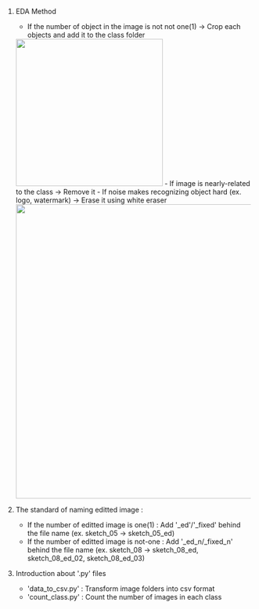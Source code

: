 1. EDA Method
   - If the number of object in the image is not not one(1) -> Crop each objects and add it to the class folder
   <img src = "https://github.com/user-attachments/assets/978ee913-0d9f-4f19-8329-8e2a7c4fe4c7" width=300>
   - If image is nearly-related to the class -> Remove it
   - If noise makes recognizing object hard (ex. logo, watermark) -> Erase it using white eraser
   <img src = "https://github.com/user-attachments/assets/c27f6c81-4d96-4c9a-92b5-1d3a9bc8d0e8" width=600>

2. The standard of naming editted image :
   - If the number of editted image is one(1) : Add '_ed'/'_fixed' behind the file name (ex. sketch_05 -> sketch_05_ed)
   - If the number of editted image is not-one : Add '_ed_n/_fixed_n' behind the file name (ex. sketch_08 -> sketch_08_ed, sketch_08_ed_02, sketch_08_ed_03)

3. Introduction about '.py' files
   -  'data_to_csv.py' : Transform image folders into csv format 
   -  'count_class.py' : Count the number of images in each class
